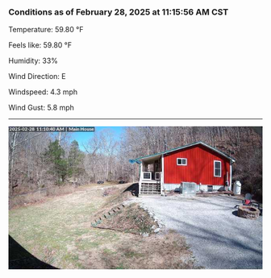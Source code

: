 ### Conditions as of February 28, 2025 at 11:15:56 AM CST 

Temperature: 59.80 &deg;F

Feels like: 59.80 &deg;F

Humidity: 33%

Wind Direction: E

Windspeed: 4.3 mph

Wind Gust: 5.8 mph

---

<img src="./images/latest.jpeg"/>

